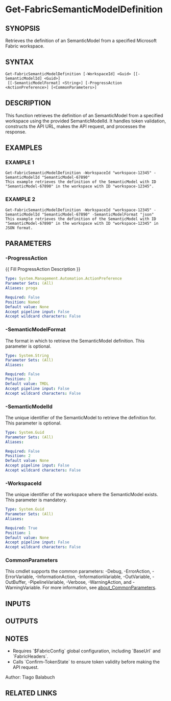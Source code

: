 ﻿---
external help file: FabricTools-help.xml
Module Name: FabricTools
online version: https://learn.microsoft.com/en-us/rest/api/fabric/eventhouse/items/list-eventhouses?tabs=HTTP
schema: 2.0.0
---

# Get-FabricSemanticModelDefinition

## SYNOPSIS
Retrieves the definition of an SemanticModel from a specified Microsoft Fabric workspace.

## SYNTAX

```
Get-FabricSemanticModelDefinition [-WorkspaceId] <Guid> [[-SemanticModelId] <Guid>]
 [[-SemanticModelFormat] <String>] [-ProgressAction <ActionPreference>] [<CommonParameters>]
```

## DESCRIPTION
This function retrieves the definition of an SemanticModel from a specified workspace using the provided SemanticModelId.
It handles token validation, constructs the API URL, makes the API request, and processes the response.

## EXAMPLES

### EXAMPLE 1
```
Get-FabricSemanticModelDefinition -WorkspaceId "workspace-12345" -SemanticModelId "SemanticModel-67890"
This example retrieves the definition of the SemanticModel with ID "SemanticModel-67890" in the workspace with ID "workspace-12345".
```

### EXAMPLE 2
```
Get-FabricSemanticModelDefinition -WorkspaceId "workspace-12345" -SemanticModelId "SemanticModel-67890" -SemanticModelFormat "json"
This example retrieves the definition of the SemanticModel with ID "SemanticModel-67890" in the workspace with ID "workspace-12345" in JSON format.
```

## PARAMETERS

### -ProgressAction
{{ Fill ProgressAction Description }}

```yaml
Type: System.Management.Automation.ActionPreference
Parameter Sets: (All)
Aliases: proga

Required: False
Position: Named
Default value: None
Accept pipeline input: False
Accept wildcard characters: False
```

### -SemanticModelFormat
The format in which to retrieve the SemanticModel definition.
This parameter is optional.

```yaml
Type: System.String
Parameter Sets: (All)
Aliases:

Required: False
Position: 3
Default value: TMDL
Accept pipeline input: False
Accept wildcard characters: False
```

### -SemanticModelId
The unique identifier of the SemanticModel to retrieve the definition for.
This parameter is optional.

```yaml
Type: System.Guid
Parameter Sets: (All)
Aliases:

Required: False
Position: 2
Default value: None
Accept pipeline input: False
Accept wildcard characters: False
```

### -WorkspaceId
The unique identifier of the workspace where the SemanticModel exists.
This parameter is mandatory.

```yaml
Type: System.Guid
Parameter Sets: (All)
Aliases:

Required: True
Position: 1
Default value: None
Accept pipeline input: False
Accept wildcard characters: False
```

### CommonParameters
This cmdlet supports the common parameters: -Debug, -ErrorAction, -ErrorVariable, -InformationAction, -InformationVariable, -OutVariable, -OutBuffer, -PipelineVariable, -Verbose, -WarningAction, and -WarningVariable. For more information, see [about_CommonParameters](http://go.microsoft.com/fwlink/?LinkID=113216).

## INPUTS

## OUTPUTS

## NOTES
- Requires \`$FabricConfig\` global configuration, including \`BaseUrl\` and \`FabricHeaders\`.
- Calls \`Confirm-TokenState\` to ensure token validity before making the API request.

Author: Tiago Balabuch

## RELATED LINKS
